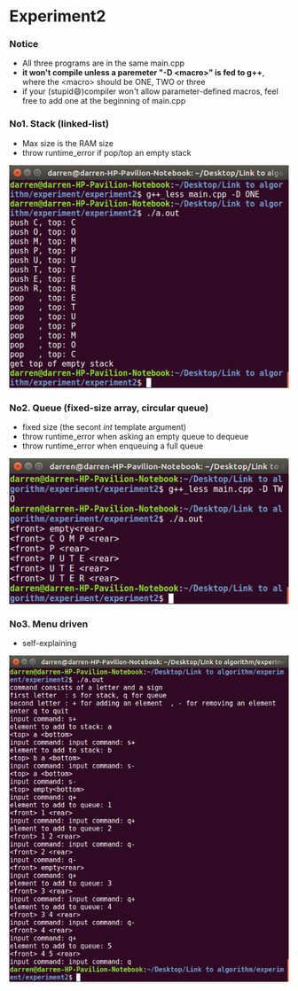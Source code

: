 # Experiment2

### Notice

* All three programs are in the same main.cpp
* **it won't compile unless a paremeter "-D &lt;macro&gt;" is fed to g++**, where the &lt;macro&gt; should be ONE, TWO or three
* if your (stupid:smile:)compiler won't allow parameter-defined macros, feel free to add one at the beginning of main.cpp

### No1. Stack (linked-list)

* Max size is the RAM size
* throw runtime_error if pop/top an empty stack

![pic](stack.png)

### No2. Queue (fixed-size array, circular queue)

* fixed size (the secont *int* template argument)
* throw runtime_error when asking an empty queue to dequeue
* throw runtime_error when enqueuing a full queue
  
![pic](queue.png)

### No3. Menu driven

* self-explaining

![pic](menu.png)